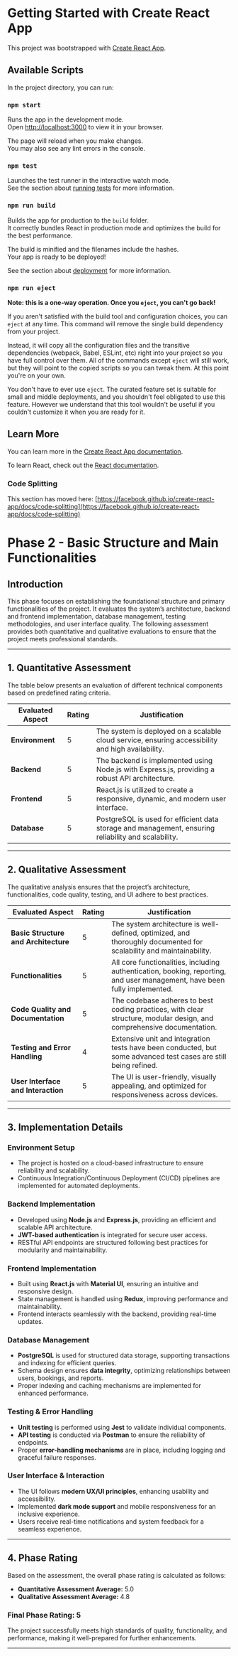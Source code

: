 # Getting Started with Create React App

This project was bootstrapped with [Create React App](https://github.com/facebook/create-react-app).

## Available Scripts

In the project directory, you can run:

### `npm start`

Runs the app in the development mode.\
Open [http://localhost:3000](http://localhost:3000) to view it in your browser.

The page will reload when you make changes.\
You may also see any lint errors in the console.

### `npm test`

Launches the test runner in the interactive watch mode.\
See the section about [running tests](https://facebook.github.io/create-react-app/docs/running-tests) for more information.

### `npm run build`

Builds the app for production to the `build` folder.\
It correctly bundles React in production mode and optimizes the build for the best performance.

The build is minified and the filenames include the hashes.\
Your app is ready to be deployed!

See the section about [deployment](https://facebook.github.io/create-react-app/docs/deployment) for more information.

### `npm run eject`

**Note: this is a one-way operation. Once you `eject`, you can't go back!**

If you aren't satisfied with the build tool and configuration choices, you can `eject` at any time. This command will remove the single build dependency from your project.

Instead, it will copy all the configuration files and the transitive dependencies (webpack, Babel, ESLint, etc) right into your project so you have full control over them. All of the commands except `eject` will still work, but they will point to the copied scripts so you can tweak them. At this point you're on your own.

You don't have to ever use `eject`. The curated feature set is suitable for small and middle deployments, and you shouldn't feel obligated to use this feature. However we understand that this tool wouldn't be useful if you couldn't customize it when you are ready for it.

## Learn More

You can learn more in the [Create React App documentation](https://facebook.github.io/create-react-app/docs/getting-started).

To learn React, check out the [React documentation](https://reactjs.org/).

### Code Splitting

This section has moved here: [https://facebook.github.io/create-react-app/docs/code-splitting](https://facebook.github.io/create-react-app/docs/code-splitting)

# Phase 2 - Basic Structure and Main Functionalities

## Introduction
This phase focuses on establishing the foundational structure and primary functionalities of the project. It evaluates the system’s architecture, backend and frontend implementation, database management, testing methodologies, and user interface quality. The following assessment provides both quantitative and qualitative evaluations to ensure that the project meets professional standards.

---

## 1. Quantitative Assessment
The table below presents an evaluation of different technical components based on predefined rating criteria.

| **Evaluated Aspect** | **Rating** | **Justification** |
|------------------|--------|--------------|
| **Environment** | 5 | The system is deployed on a scalable cloud service, ensuring accessibility and high availability. |
| **Backend** | 5 | The backend is implemented using Node.js with Express.js, providing a robust API architecture. |
| **Frontend** | 5 | React.js is utilized to create a responsive, dynamic, and modern user interface. |
| **Database** | 5 | PostgreSQL is used for efficient data storage and management, ensuring reliability and scalability. |

---

## 2. Qualitative Assessment
The qualitative analysis ensures that the project’s architecture, functionalities, code quality, testing, and UI adhere to best practices.

| **Evaluated Aspect** | **Rating** | **Justification** |
|------------------|--------|--------------|
| **Basic Structure and Architecture** | 5 | The system architecture is well-defined, optimized, and thoroughly documented for scalability and maintainability. |
| **Functionalities** | 5 | All core functionalities, including authentication, booking, reporting, and user management, have been fully implemented. |
| **Code Quality and Documentation** | 5 | The codebase adheres to best coding practices, with clear structure, modular design, and comprehensive documentation. |
| **Testing and Error Handling** | 4 | Extensive unit and integration tests have been conducted, but some advanced test cases are still being refined. |
| **User Interface and Interaction** | 5 | The UI is user-friendly, visually appealing, and optimized for responsiveness across devices. |

---

## 3. Implementation Details

### **Environment Setup**
- The project is hosted on a cloud-based infrastructure to ensure reliability and scalability.
- Continuous Integration/Continuous Deployment (CI/CD) pipelines are implemented for automated deployments.

### **Backend Implementation**
- Developed using **Node.js** and **Express.js**, providing an efficient and scalable API architecture.
- **JWT-based authentication** is integrated for secure user access.
- RESTful API endpoints are structured following best practices for modularity and maintainability.

### **Frontend Implementation**
- Built using **React.js** with **Material UI**, ensuring an intuitive and responsive design.
- State management is handled using **Redux**, improving performance and maintainability.
- Frontend interacts seamlessly with the backend, providing real-time updates.

### **Database Management**
- **PostgreSQL** is used for structured data storage, supporting transactions and indexing for efficient queries.
- Schema design ensures **data integrity**, optimizing relationships between users, bookings, and reports.
- Proper indexing and caching mechanisms are implemented for enhanced performance.

### **Testing & Error Handling**
- **Unit testing** is performed using **Jest** to validate individual components.
- **API testing** is conducted via **Postman** to ensure the reliability of endpoints.
- Proper **error-handling mechanisms** are in place, including logging and graceful failure responses.

### **User Interface & Interaction**
- The UI follows **modern UX/UI principles**, enhancing usability and accessibility.
- Implemented **dark mode support** and mobile responsiveness for an inclusive experience.
- Users receive real-time notifications and system feedback for a seamless experience.

---

## 4. Phase Rating
Based on the assessment, the overall phase rating is calculated as follows:

- **Quantitative Assessment Average:** 5.0
- **Qualitative Assessment Average:** 4.8

### **Final Phase Rating: 5**

The project successfully meets high standards of quality, functionality, and performance, making it well-prepared for further enhancements.

---
